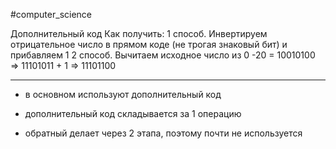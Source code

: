 #computer_science

Дополнительный код
Как получить:
1 способ. Инвертируем отрицательное число в прямом коде (не трогая знаковый бит) и прибавляем 1
2 способ. Вычитаем исходное число из 0
-20 = 10010100 => 11101011 + 1 => 11101100

***
-   в основном используют дополнительный код
    
-   дополнительный код складывается за 1 операцию
    
-   обратный делает через 2 этапа, поэтому почти не используется